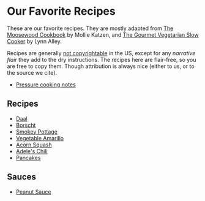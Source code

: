 # Our Favorite Recipes

These are our favorite recipes. They are mostly adapted from
[The Moosewood Cookbook](http://www.molliekatzen.com/books_moosewood_cookbook.php)
by Mollie Katzen, and
[The Gourmet Vegetarian Slow Cooker](https://www.amazon.com/Gourmet-Vegetarian-Slow-Cooker-Sophisticated/dp/158008074X)
by Lynn Alley.

Recipes are generally
[not copyrightable](https://paleoflourish.com/recipe-copyright/) in the US,
except for any _narrative flair_ they add to the dry instructions. The recipes
here are flair-free, so you are free to copy them. Though attribution is always
nice (either to us, or to the source we cite).

- [Pressure cooking notes](pressure-cooking.md)

## Recipes

- [Daal](daal.md)
- [Borscht](borscht.md)
- [Smokey Pottage](pottage.md)
- [Vegetable Amarillo](amarillo.md)
- [Acorn Squash](acorn-squash.md)
- [Adele's Chili](chili.md)
- [Pancakes](pancakes.md)

## Sauces

- [Peanut Sauce](peanut-sauce.md)
